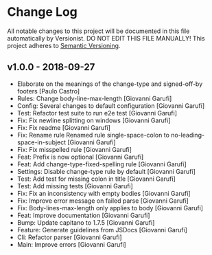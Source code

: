 # Change Log

All notable changes to this project will be documented in this file
automatically by Versionist. DO NOT EDIT THIS FILE MANUALLY!
This project adheres to [Semantic Versioning](http://semver.org/).

## v1.0.0 - 2018-09-27

* Elaborate on the meanings of the change-type and signed-off-by footers [Paulo Castro]
* Rules: Change body-line-max-length [Giovanni Garufi]
* Config: Several changes to default configuration [Giovanni Garufi]
* Test: Refactor test suite to run e2e test [Giovanni Garufi]
* Fix: Fix newline splitting on windows [Giovanni Garufi]
* Fix: Fix readme [Giovanni Garufi]
* Fix: Rename rule Renamed rule single-space-colon to no-leading-space-in-subject [Giovanni Garufi]
* Fix: Fix misspelled rule [Giovanni Garufi]
* Feat: Prefix is now optional [Giovanni Garufi]
* Feat: Add change-type-fixed-spelling rule [Giovanni Garufi]
* Settings: Disable change-type rule by default [Giovanni Garufi]
* Test: Add test for missing colon in title [Giovanni Garufi]
* Test: Add missing tests [Giovanni Garufi]
* Fix: Fix an inconsistency with empty bodies [Giovanni Garufi]
* Fix: Improve error message on failed parse [Giovanni Garufi]
* Fix: Body-lines-max-length only applies to body [Giovanni Garufi]
* Feat: Improve documentation [Giovanni Garufi]
* Bump: Update capitano to 1.7.5 [Giovanni Garufi]
* Feature: Generate guidelines from JSDocs [Giovanni Garufi]
* Cli: Refactor parser [Giovanni Garufi]
* Main: Improve errors [Giovanni Garufi]

